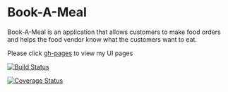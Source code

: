# Book-A-Meal

Book-A-Meal is an application that allows customers to make food orders and helps the food vendor know what the customers want to eat. 


Please click [gh-pages](https://gloriaodipo.github.io/Book-A-Meal/) to view my UI pages

[![Build Status](https://travis-ci.org/gloriaodipo/Book-A-Meal.svg?branch=APIs)](https://travis-ci.org/gloriaodipo/Book-A-Meal)


[![Coverage Status](https://coveralls.io/repos/github/gloriaodipo/Book-A-Meal/badge.svg)](https://coveralls.io/github/gloriaodipo/Book-A-Meal)

